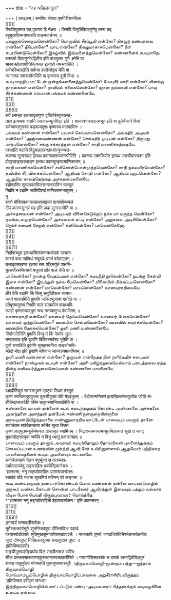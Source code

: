 +++
title = "०४ अखिलतनुता"

+++
( प्रभद्रकम् ) समविध सेवया वृषगिरीशमचिता   
[[9]]  
स्थितियुतमत्र यत् पृथगयं हि नैक्षत । किमपि विभूतिविग्रहगुणेषु तस्य तद्   
बहुमुखविस्मयश्चरति वाङ्मयार्चनम् ॥   
புகழுநல்லொருவனென்கோ? பொருவில் சீர்ப்பூமி என்கோ? திகழுந் தண்பரவை என்கோ? தீயென்கோ? வாயு என்கோ? நிகழுமாகாசமென்கோ? நீள் சுடரரிண்டுமென்கோ? இகழ்வில் இவ்வனைத்துமென்கோ? கண்ணனைக் கூவுமாறே.   
श्लाघ्यो दिव्यगुणोऽद्वितीय इति वाऽतुल्या गुणैः क्ष्मेति वा   
भास्वच्छोतपयोधिरित्यनल इत्याहो नभस्वानिति ।   
सर्वत्रस्थितखेति सर्वगम हस्तेजोद्वयं चेति वा   
त्यागानहं समस्तमेतदिति वा कृष्णस्य हूतौ विधा ॥   
கூவுமாறறியமாட்டேன் குன்றங்களனைத்துமென்கோ? மேவுசீர் மாரி என்கோ? விளங்கு தாரகைகள் என்கோ? நாவியல் கலைகளென்கோ? ஞான நல்லாவி என்கோ? பாவு சீர்க்கண்ணன் எம்மான் பங்கயக் கண்ணனையே.   
[[1]]  
[[2]]  
[[66]]  
सर्वे क्ष्माभृत इत्यथादृतगुणा वृष्टिर्वरेत्युज्वलत्-   
तारा इत्यथवा वदानि रसनासम्भूतविद्या इति । शास्त्रज्ञानसदात्मभूत इति वा हूतेर्नजाने विधां   
सर्वव्याप्तगुणस्य पङ्कजदृशः कृष्णस्य मत्स्वामिनः ॥   
பங்கயக் கண்ணன் என்கோ? பவளச் செவ்வாயனென்கோ? அங்கதிர் அடியன் என்கோ? 'அஞ்சனவண்ணன் என்கோ? செங்கதிர் முடியன் என்கோ? திருமறு மார்பனென்கோ? சங்கு சக்கரத்தன் என்கோ? சாதி மாணிக்கத்தையே.   
पद्माक्षेति वदानि विद्रुमलतारक्ताधरेत्युज्ज्वल-   
कान्त्या सुन्दरपाद इत्यथ वदान्यक्ताञ्जनश्रीरिति । कान्त्या रक्तकिरोट इत्यथ रमाश्रीवत्सवक्षा इति   
प्रोद्यच्छङ्खरथाङ्ग इत्यथ वदान्युत्कृष्टमाणिक्यभम् ॥   
சாதி மாணிக்கமென்கோ? சவிகொள்பொன்முத்தமென்கோ? சாதி நல்வயிரமென்கோ? தவிவில் சீர் விளக்கமென்கோ? ஆதியம் சோதி என்கோ? ஆதியம் புருடனென்கோ? ஆதுமில் காலத்தெந்தை அச்சுதனமலனையே.   
ब्रह्मेशादिम शून्यकालविलसन्मत्स्वामिनं चाच्युतं   
निर्दोषं न वदानि जातिविशदं माणिक्यमाभायुतम् ।   
नु   
स्वर्ण मौक्तिकमाकरप्रभवसद्वज्त्रं ह्यनाशोज्ज्वलं   
दीपं कारणसुन्दरं मह इति प्राक् सुन्दरात्मेति वा ॥   
அச்சுதனமலன் என்கோ? அடியவர் வினைகெடுக்கும் நச்சு மா மருந்த மென்கோ? நலங்கடலமுதமென்கோ? அச்சுவைக் கட்டி என்கோ? அறுசுவை அடிசிலென்கோ? நெய்ச் சுவைத் தேறல் என்கோ? கனியென்கோ? பாலென்கேனோ.   
[[3]]  
[[4]]  
[[5]]  
[[67]]  
निर्दोषाच्युत इत्यथाश्रितजनाघध्वंसकं रस्यता-   
शास्यं वाथ महौषधं सबुदधेः प्राप्तं वदेयामृतम् ।   
तत्तादृग्रसखण्ड इत्यथ रसः षड्भिर्युतं वान्नमि-   
युत्सर्पोरसमित्यथो मधुरसं क्षीरं फलं चेति वा ॥   
பாலென்கோ? நான்கு வேதப்பயன் என்கோ? சமயநீதி நூலென்கோ? நுடங்கு கேள்வி இசை என்கோ? இவற்றுள் நல்ல மேலென்கோ? வினையின் மிக்கப்பயனென்கோ? கண்ணன் என்கோ? மாலென்கோ? மாயனென்கோ? வானவராதியையே.   
क्षीरं वेति वदानि किं किमु चतुर्वेदीफलं सामय-   
न्यायं शास्त्रमिति ब्रुवाणि जनितश्रुत्याश गानेति वा ।   
एतेषूत्तममुत्तमं निवति फलं सत्कर्मजं श्लाध्यमि-   
त्याहो कृष्णमथाद्भुतं न्वथ नतव्यामुग्ध देवादिमम् ॥   
வானவராதி என்கோ? வானவர் தெய்வமென்கோ? வானவர் போகமென்கோ? வானவர் முற்றுமென்கோ? ஊனமில் செல்வமென்கோ? ஊனமில் சுவர்க்கமென்கோ? ஊனமில் மோக்கமென்கோ? ஒளி மணி வண்ணனையே.   
गीर्वाणादिरिति ब्रुवाणि किमु तं किं देवदेवं सुरा-   
नन्दास्वाद इति ब्रुवाणि दिविषत्सर्वस्व भूतेति वा ।   
पूर्णा सम्पदिति ब्रुवाणि सुमहास्वर्गेत्य सङ्कोचवि-   
च्छेदो मोक्ष इति ब्रुवाणि मणिवज् जाज्वल्यमानश्रियम् ॥   
ஒளி மணி வண்ணன் என்கோ? ஒருவன் என்றேத்த நின் நளிர்மதிச் சடையன் என்கோ? நான்முகக் கடவுள் என்கோ? அளி மகிழ்ந்துலகமெல்லாம் படைத்தவை ஏத்த நின்ற களிமலர்த்துளவனெம்மான் கண்ணனை மாயனையே.   
[[6]]  
[[7]]  
[[68]]  
रक्षाप्रीतियुतं समस्तभुवनं सृष्ट्वा स्थितं तंस्तुतं   
कृष्णं स्यन्दिमधुप्रफुल्ल तुलसीयुक्तं पतिं मेऽद्भुतम् । देदोव्यन्मणिवर्ण इत्यखिलसंस्त्युत्यैक एवेति सं-   
शीतेन्द्राप्तज़टेति वच्मि चतुरास्याभिख्यदेवेति वा ।   
கண்ணனை மாயன் தன்னைக் கடல் கடைந்தமுதம் கொண்ட அண்ணலை அச்சுதனை அனந்தனை அனந்தன் தன்மேல் ஈண்ணி நன்குறைகின்றானை ஞாலமுண்டுமிழ்ந்தமாலை எண்ணுமாறறிய மாட்டேன் யாவையும் யவரும் தானே.   
सर्वाचेतन सर्वचेतनतया स्वेनैव भूत्वा स्थितं   
कृष्णं त्वद्भुतमम्बुधेर्मथनतः प्राप्तामृतं स्वामिनम् । निद्रावन्तमनन्तमच्युतमितानन्तं सुखं तं जगद्   
भुकत्वोद्गारकृतं न्ववैमि न विभुं ध्यातुं प्रकारानहम् ॥   
யாவையும் யவரும் தானாய் அவரவர் சமயந்தோறும் தோய்விலன் புலனைந்துக்கும் சொலப்படான் உணர்வின் மூர்த்தி ஆவி சேர் உயிரினுள்ளால் ஆதுமோர் பற்றிலாத பாவனையதனைக் கூடில் அவனையும் கூடலாமே.   
सर्वाचेतनसर्व चेतन वपुर्भूत्वा स तत्तन्महा-   
मर्यादासमयेषु सङ्गरहितः पञ्चेन्द्रियागोचरः ।   
'ज्ञानात्मा; ननु तद्गदोषरहितः प्राणाश्रयश्चेतनः   
स्यादेवं यदि भावना सुखमियं तस्मिन् परे सङ्गता ॥   
கூடி வண்டறையும் தண்டார்கொண்டல் போல் வண்ணன் தன்னை மாடலர்பொழில் குருகூர் வண்சடகோபன் சொன்ன பாடலோர் ஆயிரத்துள் இவையும் பத்தும் வல்லார் வீடில போக மெய்தி விரும்புவரமரர் மொய்த்தே.   
*"ज्ञानात्मा ननु तद्गदोषरहितो देहाश्रयश्चेतनः" इति पाठान्तरम् ।   
[[10]]  
[[11]]  
[[69]]  
(तात्पर्य रत्नावलीश्लोकः )   
भूतैस्तत्कार्यभूतैः शुभनिजवपुषा दीप्तिमद्भिः पदार्थः   
पथ्यास्वोदोपपन्नैः श्रुतिमुखसुभगाशेषशब्दप्रपञ्चैः । नानाकारैः पुमर्थः जगदधिपतिभिश्चेतनाचेतनौघः   
जुष्टं दोषंरदुष्टं निखिलतनुतया सम्प्रतुष्टाव तुष्टः ॥   
(प्रतिबिम्बलहरी)   
सङ्घीभूतषड‌ङ्घ्रिघोष बिल सच्छीतस्रजं वारिद-   
श्रीकं प्रान्तलसत्स्वरण्यकुरुकामास्वच्छठारीरिते । गाथागीतिसहस्रके च दशकं त्वनाद्वितीयेऽतुलं   
शक्ता गातुमुपेत्य भोगमहतिं यूथानुभाव्यास्सुरैः ॥திருவாய்மொழி-மூன்றாம் பத்து—ஐந்தாம் திருவாய்மொழி   
மொய்மாம்பூம்பொழில் திருவாய்மொழிப்பாவகை-அறுசீராசிரியவிருத்தம்   
'प्रतिबिम्बल हरीवृत्तं स्रग्धरा   
இத்திருவாய்மொழியில் காட்டப்படும் பண்பு -அடியவரைப் பித்தராக்கும் வடிவழகினை உடைய தன்மை.   
